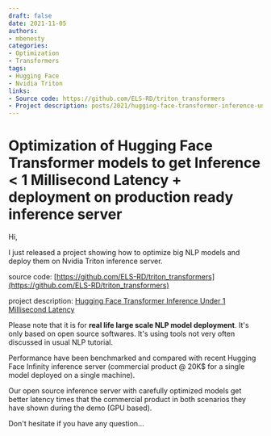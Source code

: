 ```yaml
---
draft: false
date: 2021-11-05
authors:
- mbenesty
categories:
- Optimization
- Transformers
tags:
- Hugging Face
- Nvidia Triton
links:
- Source code: https://github.com/ELS-RD/triton_transformers
- Project description: posts/2021/hugging-face-transformer-inference-under-1-millisecond-latency/index.md
---
```


# Optimization of Hugging Face Transformer models to get Inference < 1 Millisecond Latency + deployment on production ready inference server

Hi,

I just released a project showing how to optimize big NLP models and deploy them on Nvidia Triton inference server.

<!-- more -->

source code: [https://github.com/ELS-RD/triton_transformers](https://github.com/ELS-RD/triton_transformers)

project
description: [Hugging Face Transformer Inference Under 1 Millisecond Latency](../hugging-face-transformer-inference-under-1-millisecond-latency/index.md)

Please note that it is for **real life large scale NLP model deployment**. It's only based on open source softwares.
It's using tools not very often discussed in usual NLP tutorial.

Performance have been benchmarked and compared with recent Hugging Face Infinity inference server (commercial product @
20K$ for a single model deployed on a single machine).

Our open source inference server with carefully optimized models get better latency times that the commercial product in
both scenarios they have shown during the demo (GPU based).

Don't hesitate if you have any question...